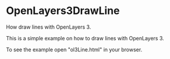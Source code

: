 # OpenLayers3DrawLine
How draw lines with OpenLayers 3.

This is a simple example on how to draw lines with OpenLayers 3.

To see the example open "ol3Line.html" in your browser.
